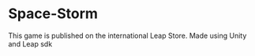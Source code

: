 # Space-Storm
This game is published on the international Leap Store. Made using Unity and Leap sdk
